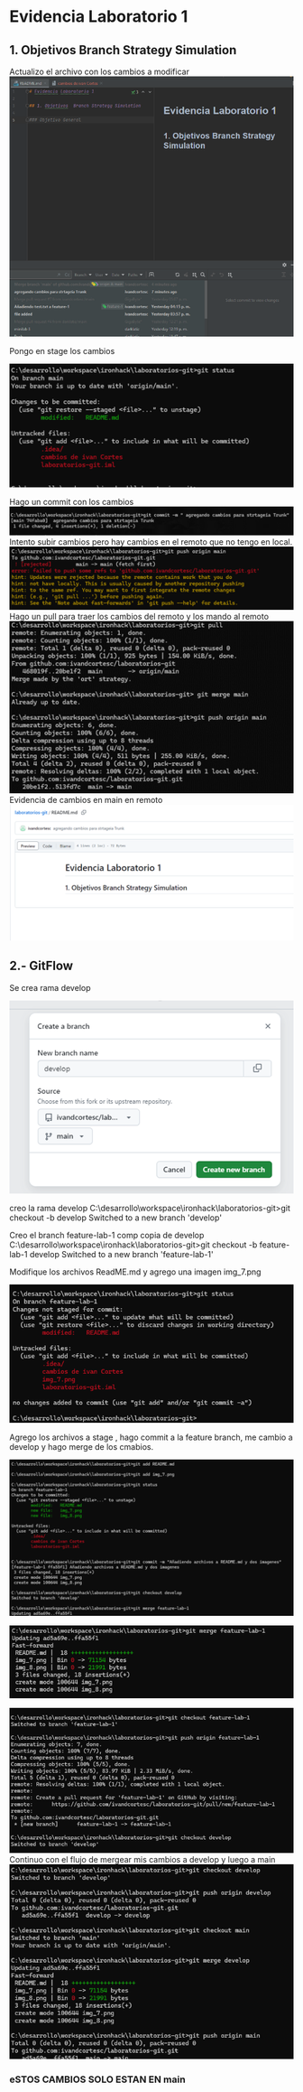 # Evidencia Laboratorio 1

## 1. Objetivos  Branch Strategy Simulation

Actualizo el archivo con los cambios a modificar
![img.png](img.png)

Pongo en stage los cambios

![img_1.png](img_1.png)

Hago un commit con los cambios
![img_3.png](img_3.png)
Intento subir  cambios pero  hay cambios en el remoto que no tengo en local. 
![img_4.png](img_4.png)
Hago un pull para traer los cambios del remoto y los mando al remoto
![img_5.png](img_5.png)
Evidencia de cambios en main en remoto
![img_6.png](img_6.png)

## 2.- GitFlow
Se crea rama develop

![img_7.png](img_7.png)

creo la rama develop
C:\desarrollo\workspace\ironhack\laboratorios-git>git checkout -b develop
Switched to a new branch 'develop'

Creo  el branch feature-lab-1 comp copia de develop
C:\desarrollo\workspace\ironhack\laboratorios-git>git checkout -b feature-lab-1 develop
Switched to a new branch 'feature-lab-1'

Modifique los archivos ReadME.md y agrego una imagen img_7.png

![img_8.png](img_8.png)

Agrego los archivos a stage , hago commit a la feature branch, me cambio a develop y hago merge de los cmabios.

![img_9.png](img_9.png)

![img_10.png](img_10.png)

![img_11.png](img_11.png)
Continuo con el flujo de mergear mis cambios a develop y luego a main
![img_12.png](img_12.png)
### eSTOS CAMBIOS SOLO ESTAN EN main
